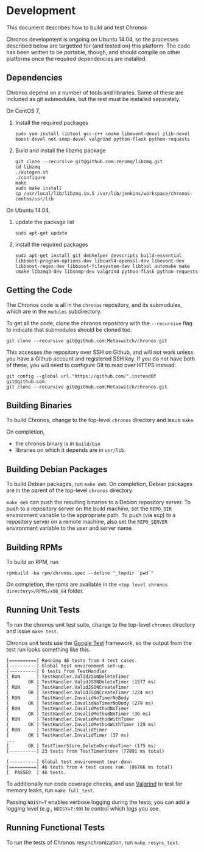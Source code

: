 # Development

This document describes how to build and test Chronos

Chronos development is ongoing on Ubuntu 14.04, so the processes described
below are targetted for (and tested on) this platform.  The code has been
written to be portable, though, and should compile on other platforms once the
required dependencies are installed.

## Dependencies

Chronos depend on a number of tools and libraries.  Some of these are
included as git submodules, but the rest must be installed separately.

On CentOS 7,

1.  Install the required packages

        sudo yum install libtool gcc-c++ cmake libevent-devel zlib-devel boost-devel net-snmp-devel valgrind python-flask python-requests

2.  Build and install the libzmq package

        git clone --recursive git@github.com:zeromq/libzmq.git
        cd libzmq
        ./autogen.sh
        ./configure
        make
        sudo make install
        cp /usr/local/lib/libzmq.so.5 /var/lib/jenkins/workspace/chronos-centos/usr/lib

On Ubuntu 14.04,

1.  update the package list

        sudo apt-get update

2.  install the required packages

        sudo apt-get install git debhelper devscripts build-essential libboost-program-options-dev libcurl4-openssl-dev libevent-dev libboost-regex-dev libboost-filesystem-dev libtool automake make cmake libzmq3-dev libsnmp-dev valgrind python-flask python-requests

## Getting the Code

The Chronos code is all in the `chronos` repository, and its submodules, which
are in the `modules` subdirectory.

To get all the code, clone the chronos repository with the `--recursive` flag to
indicate that submodules should be cloned too.

    git clone --recursive git@github.com:Metaswitch/chronos.git

This accesses the repository over SSH on Github, and will not work unless you have a Github account and registered SSH key. If you do not have both of these, you will need to configure Git to read over HTTPS instead:

    git config --global url."https://github.com/".insteadOf git@github.com:
    git clone --recursive git@github.com:Metaswitch/chronos.git

## Building Binaries

To build Chronos, change to the top-level `chronos` directory and issue `make`.

On completion,

* the chronos binary is in `build/bin`
* libraries on which it depends are in `usr/lib`.

## Building Debian Packages

To build Debian packages, run `make deb`.  On completion, Debian packages
are in the parent of the top-level `chronos` directory.

`make deb` can push the resulting binaries to a Debian
repository server.  To push to a repository server on the build machine, set
the `REPO_DIR` environment variable to the appropriate path.  To push (via
scp) to a repository server on a remote machine, also set the `REPO_SERVER`
environment variable to the user and server name.

## Building RPMs

To build an RPM, run

    rpmbuild -ba rpm/chronos.spec --define "_topdir `pwd`"

On completion, the rpms are available in the `<top level chronos directory>/RPMS/x86_64`
folder.

## Running Unit Tests

To run the chronos unit test suite, change to the top-level `chronos` directory and issue `make test`.

Chronos unit tests use the [Google Test](https://code.google.com/p/googletest/)
framework, so the output from the test run looks something like this.

    [==========] Running 46 tests from 4 test cases.
    [----------] Global test environment set-up.
    [----------] 6 tests from TestHandler
    [ RUN      ] TestHandler.ValidJSONDeleteTimer
    [       OK ] TestHandler.ValidJSONDeleteTimer (1577 ms)
    [ RUN      ] TestHandler.ValidJSONCreateTimer
    [       OK ] TestHandler.ValidJSONCreateTimer (224 ms)
    [ RUN      ] TestHandler.InvalidNoTimerNoBody
    [       OK ] TestHandler.InvalidNoTimerNoBody (279 ms)
    [ RUN      ] TestHandler.InvalidMethodNoTimer
    [       OK ] TestHandler.InvalidMethodNoTimer (36 ms)
    [ RUN      ] TestHandler.InvalidMethodWithTimer
    [       OK ] TestHandler.InvalidMethodWithTimer (29 ms)
    [ RUN      ] TestHandler.InvalidTimer
    [       OK ] TestHandler.InvalidTimer (37 ms)
    ...
    [       OK ] TestTimerStore.DeleteOverdueTimer (175 ms)
    [----------] 23 tests from TestTimerStore (77891 ms total)

    [----------] Global test environment tear-down
    [==========] 46 tests from 4 test cases ran. (86766 ms total)
    [  PASSED  ] 46 tests.

To additionally run code coverage checks, and use [Valgrind](http://valgrind.org/) to test for memory leaks, run `make full_test`.

Passing `NOISY=T` enables verbose logging during the tests; you can add a logging level (e.g., `NOISY=T:99`) to control which logs you see.

## Running Functional Tests

To run the tests of Chronos resynchronization, run `make resync_test`.
